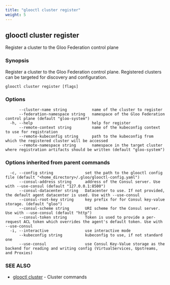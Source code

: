 ```yaml
---
title: "glooctl cluster register"
weight: 5
---
```

## glooctl cluster register

Register a cluster to the Gloo Federation control plane

### Synopsis

Register a cluster to the Gloo Federation control plane. Registered clusters can be targeted for discovery and configuration.

```
glooctl cluster register [flags]
```

### Options

```
      --cluster-name string           name of the cluster to register
      --federation-namespace string   namespace of the Gloo Federation control plane (default "gloo-system")
  -h, --help                          help for register
      --remote-context string         name of the kubeconfig context to use for registration
      --remote-kubeconfig string      path to the kubeconfig from which the registered cluster will be accessed
      --remote-namespace string       namespace in the target cluster where registration artifacts should be written (default "gloo-system")
```

### Options inherited from parent commands

```
  -c, --config string              set the path to the glooctl config file (default "<home_directory>/.gloo/glooctl-config.yaml")
      --consul-address string      address of the Consul server. Use with --use-consul (default "127.0.0.1:8500")
      --consul-datacenter string   Datacenter to use. If not provided, the default agent datacenter is used. Use with --use-consul
      --consul-root-key string     key prefix for for Consul key-value storage. (default "gloo")
      --consul-scheme string       URI scheme for the Consul server. Use with --use-consul (default "http")
      --consul-token string        Token is used to provide a per-request ACL token which overrides the agent's default token. Use with --use-consul
  -i, --interactive                use interactive mode
      --kubeconfig string          kubeconfig to use, if not standard one
      --use-consul                 use Consul Key-Value storage as the backend for reading and writing config (VirtualServices, Upstreams, and Proxies)
```

### SEE ALSO

* [glooctl cluster](../glooctl_cluster)	 - Cluster commands

